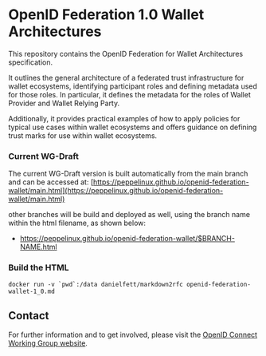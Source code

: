 # OpenID Federation 1.0 Wallet Architectures

This repository contains the OpenID Federation for Wallet Architectures specification.

It outlines the general architecture of a federated trust infrastructure for wallet ecosystems, identifying participant roles and defining metadata used for those roles.
In particular, it defines the metadata for the roles of Wallet Provider and Wallet Relying Party.

Additionally, it provides practical examples of how to apply policies for typical use cases within wallet ecosystems and offers guidance on defining trust marks for use within wallet ecosystems.

### Current WG-Draft

The current WG-Draft version is built automatically from the main branch and can be accessed at: 
[https://peppelinux.github.io/openid-federation-wallet/main.html](https://peppelinux.github.io/openid-federation-wallet/main.html)

other branches will be build and deployed as well, using the branch name within the html filename, as shown below:

- https://peppelinux.github.io/openid-federation-wallet/$BRANCH-NAME.html


### Build the HTML ###

```docker run -v `pwd`:/data danielfett/markdown2rfc openid-federation-wallet-1_0.md```

## Contact

For further information and to get involved, please visit the [OpenID Connect Working Group website](https://openid.net/wg/connect/).
